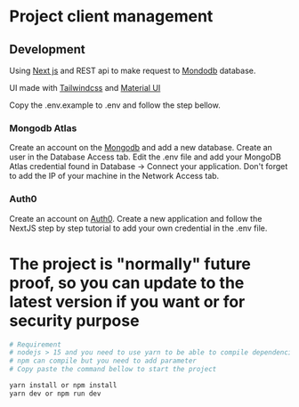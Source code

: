 # Project client management

## Development

Using [Next js](https://nextjs.org/) and REST api to make request to [Mondodb](https://mongodb.com) database.

UI made with [Tailwindcss](https://tailwindcss.com/) and [Material UI](https://mui.com/)

Copy the .env.example to .env and follow the step bellow.

### Mongodb Atlas
Create an account on the [Mongodb](https://www.mongodb.com/) and add a new database.
Create an user in the Database Access tab.
Edit the .env file and add your MongoDB Atlas credential found in Database &rarr; Connect your application.
Don't forget to add the IP of your machine in the Network Access tab.

### Auth0
Create an account on [Auth0](https://auth0.com).
Create a new application and follow the NextJS step by step tutorial to add your own credential in the .env file.

# The project is "normally" future proof, so you can update to the latest version if you want or for security purpose
```bash
# Requirement
# nodejs > 15 and you need to use yarn to be able to compile dependencies 
# npm can compile but you need to add parameter
# Copy paste the command bellow to start the project

yarn install or npm install
yarn dev or npm run dev
```
